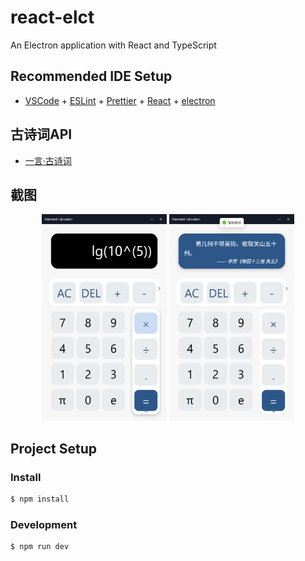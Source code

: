 # react-elct

An Electron application with React and TypeScript

## Recommended IDE Setup

- [VSCode](https://code.visualstudio.com/) + [ESLint](https://marketplace.visualstudio.com/items?itemName=dbaeumer.vscode-eslint) + [Prettier](https://marketplace.visualstudio.com/items?itemName=esbenp.prettier-vscode) + [React]() + [electron]()

## 古诗词API
- [一言·古诗词](https://github.com/xenv/gushici?tab=readme-ov-file)

## 截图
<p align='center'>
<img src='./build/1.png' width="200" height="330"/>

<img src='./build/2.png' width="200" height="330"/>
</p>

## Project Setup

### Install

```bash
$ npm install
```

### Development

```bash
$ npm run dev
```
